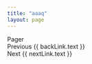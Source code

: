 ```yaml
---
title: "aaaq"
layout: page
---
```


<script setup>
import { useData } from 'vitepress'
import { computed, watch } from 'vue'

const { params, page } = useData()
// const slug = computed(() => params.value.slug);
const data = computed(() => params.value.data);
const nextLink = data.value.nextlink
const backLink = data.value.backlink
document.title = data.value.title
// const nextLink = computed(() => {
//   if (data.value?.nextlink) {
//     return {
//       text: data.value.title,
//       link: data.value.nextlink
//     }
//   }
//   return null
// })

// const nextInfo = {
//   text: 'aaa',
//   link: '/'
// }

// <!-- <ChapterCompare
//   :slug="slug"
//   :left="data.left"
//   :right="data.right"
//   :parts="data.parts || 1"
//   :leftTitle="data.leftTitle"
//   :rightTitle="data.rightTitle"
//   :notePath="data.notePath"
// /> -->
</script>


<TextCompare
  :leftPath="data.left"
  :rightPath="data.right"
  notePath=""
  :leftTitle="data.leftTitle"
  :rightTitle="data.rightTitle"
/>

 <!-- <div class="next">
    <span>Next Page</span>
    <a :href="nextInfo.link">{{ nextInfo.text }}</a>
  </div>
-->
<!-- <div v-if="backLink" class="next-link">
  <a :href="backLink.link">{{ backLink.text }}</a>
</div>

<div v-if="nextLink" class="next-link">
  <a :href="nextLink.link">{{ nextLink.text }}</a>
</div> -->

<nav data-v-29ec59c0="" class="prev-next" aria-labelledby="doc-footer-aria-label">
  <span data-v-29ec59c0="" class="visually-hidden" id="doc-footer-aria-label">Pager</span>
  <div v-if="backLink" data-v-29ec59c0="" class="pager">
    <a data-v-29ec59c0="" class="VPLink link pager-link prev" :href="backLink.link">
      <span data-v-29ec59c0="" class="desc">Previous</span>
      <span data-v-29ec59c0="" class="title">{{ backLink.text }}</span>
    </a>
  </div>
  <div v-if="nextLink" data-v-29ec59c0="" class="pager">
    <a data-v-29ec59c0="" class="VPLink link pager-link next" :href="nextLink.link">
      <span data-v-29ec59c0="" class="desc">Next</span>
      <span data-v-29ec59c0="" class="title">{{ nextLink.text }}</span>
    </a>
  </div>
</nav>